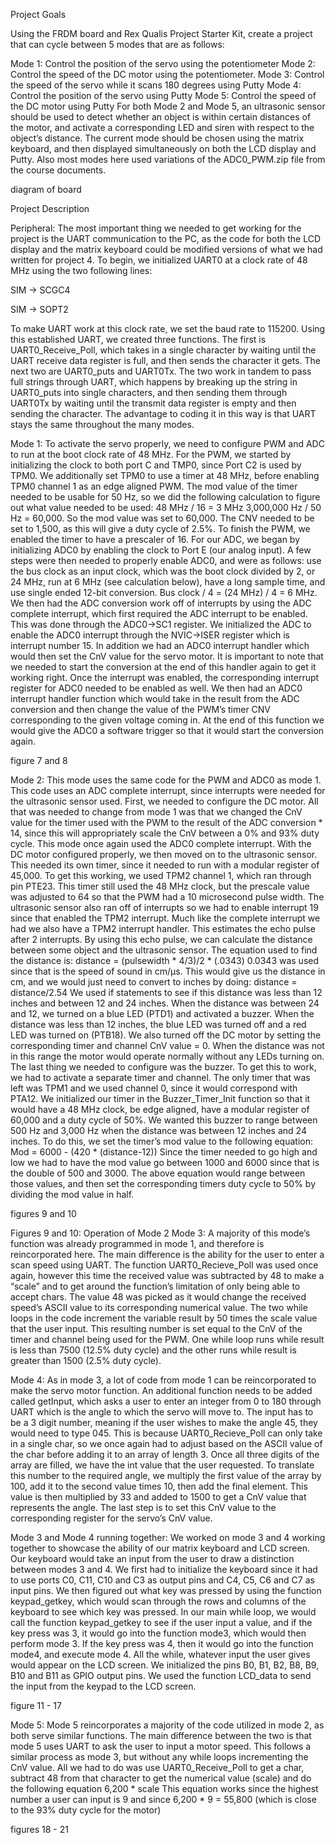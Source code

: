 Project Goals

Using the FRDM board and Rex Qualis Project Starter Kit, create a project that can cycle between 5 modes that are as follows:

Mode 1: ​Control the position of the servo using the potentiometer
Mode 2: ​Control the speed of the DC motor using the potentiometer.
Mode 3: ​Control the speed of the servo while it scans 180 degrees using Putty
Mode 4: ​Control the position of the servo using Putty
Mode 5: ​Control the speed of the DC motor using Putty
For both Mode 2 and Mode 5, an ultrasonic sensor should be used to detect whether an object is within certain distances of the motor, and activate a corresponding LED and siren with respect to the object’s distance. The current mode should be chosen using the matrix keyboard, and then displayed simultaneously on both the LCD display and Putty. Also most modes here used variations of the ADC0_PWM.zip file from the course documents.

diagram of board

Project Description

Peripheral: ​The most important thing we needed to get working for the project is the UART communication to the PC, as the code for both the LCD display and the matrix keyboard could be modified versions of what we had written for project 4. To begin, we initialized UART0 at a clock rate of 48 MHz using the two following lines:

SIM -> SCGC4

SIM -> SOPT2

To make UART work at this clock rate, we set the baud rate to 115200. Using this established UART, we created three functions. The first is UART0_Receive_Poll, which takes in a single character by waiting until the UART receive data register is full, and then sends the character it gets. The next two are UART0_puts and UART0Tx. The two work in tandem to pass full strings through UART, which happens by breaking up the string in UART0_puts into single characters, and then sending them through UART0Tx by waiting until the transmit data register is empty and then sending the character. The advantage to coding it in this way is that UART stays the same throughout the many modes.


Mode 1: To activate the servo properly, we need to configure PWM and ADC to run at the boot
clock rate of 48 MHz. For the PWM, we started by initializing the clock to both port C and TMP0,
since Port C2 is used by TPM0. We additionally set TPM0 to use a timer at 48 MHz, before
enabling TPM0 channel 1 as an edge aligned PWM. The mod value of the timer needed to be
usable for 50 Hz, so we did the following calculation to figure out what value needed to be used:
48 MHz / 16 = 3 MHz
3,000,000 Hz / 50 Hz = 60,000.
So the mod value was set to 60,000. The CNV needed to be set to 1,500, as this will give a duty
cycle of 2.5%. To finish the PWM, we enabled the timer to have a prescaler of 16. For our ADC,
we began by initializing ADC0 by enabling the clock to Port E (our analog input). A few steps
were then needed to properly enable ADC0, and were as follows: use the bus clock as an input
clock, which was the boot clock divided by 2, or 24 MHz, run at 6 MHz (see calculation below),
have a long sample time, and use single ended 12-bit conversion.
Bus clock / 4 = (24 MHz) / 4 = 6 MHz.
We then had the ADC conversion work off of interrupts by using the ADC complete interrupt,
which first required the ADC interrupt to be enabled. This was done through the ADC0->SC1
register. We initialized the ADC to enable the ADC0 interrupt through the NVIC->ISER register
which is interrupt number 15. In addition we had an ADC0 interrupt handler which would then
set the CnV value for the servo motor. It is important to note that we needed to start the
conversion at the end of this handler again to get it working right. Once the interrupt was
enabled, the corresponding interrupt register for ADC0 needed to be enabled as well. We then
had an ADC0 interrupt handler function which would take in the result from the ADC conversion
and then change the value of the PWM’s timer CNV corresponding to the given voltage coming
in. At the end of this function we would give the ADC0 a software trigger so that it would start
the conversion again.



figure 7 and 8


Mode 2: This mode uses the same code for the PWM and ADC0 as mode 1. This code uses an
ADC complete interrupt, since interrupts were needed for the ultrasonic sensor used. First, we
needed to configure the DC motor. All that was needed to change from mode 1 was that we
changed the CnV value for the timer used with the PWM to the result of the ADC conversion *
14, since this will appropriately scale the CnV between a 0% and 93% duty cycle. This mode
once again used the ADC0 complete interrupt. With the DC motor configured properly, we then
moved on to the ultrasonic sensor. This needed its own timer, since it needed to run with a
modular register of 45,000. To get this working, we used TPM2 channel 1, which ran through
pin PTE23. This timer still used the 48 MHz clock, but the prescale value was adjusted to 64 so
that the PWM had a 10 microsecond pulse width. The ultrasonic sensor also ran off of interrupts
so we had to enable interrupt 19 since that enabled the TPM2 interrupt. Much like the complete
interrupt we had we also have a TPM2 interrupt handler. This estimates the echo pulse after 2
interrupts. By using this echo pulse, we can calculate the distance between some object and the
ultrasonic sensor. The equation used to find the distance is:
distance = (pulsewidth * 4/3)/2 * (.0343)
0.0343 was used since that is the speed of sound in cm/μs. This would give us the distance in
cm, and we would just need to convert to inches by doing:
distance = distance/2.54
We used if statements to see if this distance was less than 12 inches and between 12 and 24
inches. When the distance was between 24 and 12, we turned on a blue LED (PTD1) and
activated a buzzer. When the distance was less than 12 inches, the blue LED was turned off
and a red LED was turned on (PTB18). We also turned off the DC motor by setting the
corresponding timer and channel CnV value = 0. When the distance was not in this range the
motor would operate normally without any LEDs turning on. The last thing we needed to
configure was the buzzer. To get this to work, we had to activate a separate timer and channel.
The only timer that was left was TPM1 and we used channel 0, since it would correspond with
PTA12. We initialized our timer in the Buzzer_Timer_Init function so that it would have a 48 MHz
clock, be edge aligned, have a modular register of 60,000 and a duty cycle of 50%. We wanted
this buzzer to range between 500 Hz and 3,000 Hz when the distance was between 12 inches
and 24 inches. To do this, we set the timer’s mod value to the following equation:
Mod = 6000 - (420 * (distance-12))
Since the timer needed to go high and low we had to have the mod value go between 1000 and
6000 since that is the double of 500 and 3000. The above equation would range between those
values, and then set the corresponding timers duty cycle to 50% by dividing the mod value in
half.


figures 9 and 10


Figures 9 and 10: Operation of Mode 2
Mode 3: A majority of this mode’s function was already programmed in mode 1, and therefore is
reincorporated here. The main difference is the ability for the user to enter a scan speed using
UART. The function UART0_Recieve_Poll was used once again, however this time the received
value was subtracted by 48 to make a “scale” and to get around the function’s limitation of only
being able to accept chars. The value 48 was picked as it would change the received speed’s
ASCII value to its corresponding numerical value. The two while loops in the code increment the
variable result by 50 times the scale value that the user input. This resulting number is set
equal to the CnV of the timer and channel being used for the PWM. One while loop runs while
result is less than 7500 (12.5% duty cycle) and the other runs while result is greater than 1500
(2.5% duty cycle).

Mode 4: As in mode 3, a lot of code from mode 1 can be reincorporated to make the servo
motor function. An additional function needs to be added called getInput, which asks a user to
enter an integer from 0 to 180 through UART which is the angle to which the servo will move to.
The input has to be a 3 digit number, meaning if the user wishes to make the angle 45, they
would need to type 045. This is because UART0_Recieve_Poll can only take in a single char,
so we once again had to adjust based on the ASCII value of the char before adding it to an
array of length 3. Once all three digits of the array are filled, we have the int value that the user
requested. To translate this number to the required angle, we multiply the first value of the array
by 100, add it to the second value times 10, then add the final element. This value is then
multiplied by 33 and added to 1500 to get a CnV value that represents the angle. The last step
is to set this CnV value to the corresponding register for the servo’s CnV value.

Mode 3 and Mode 4 running together: We worked on mode 3 and 4 working together to
showcase the ability of our matrix keyboard and LCD screen. Our keyboard would take an input
from the user to draw a distinction between modes 3 and 4. We first had to initialize the
keyboard since it had to use ports C0, C11, C10 and C3 as output pins and C4, C5, C6 and C7
as input pins. We then figured out what key was pressed by using the function keypad_getkey,
which would scan through the rows and columns of the keyboard to see which key was pressed.
In our main while loop, we would call the function keypad_getkey to see if the user input a
value, and if the key press was 3, it would go into the function mode3, which would then perform
mode 3. If the key press was 4, then it would go into the function mode4, and execute mode 4.
All the while, whatever input the user gives would appear on the LCD screen. We initialized the
pins B0, B1, B2, B8, B9, B10 and B11 as GPIO output pins. We used the function LCD_data to
send the input from the keypad to the LCD screen.


figure 11 - 17

Mode 5: Mode 5 reincorporates a majority of the code utilized in mode 2, as both serve similar
functions. The main difference between the two is that mode 5 uses UART to ask the user to
input a motor speed. This follows a similar process as mode 3, but without any while loops
incrementing the CnV value. All we had to do was use UART0_Receive_Poll to get a char,
subtract 48 from that character to get the numerical value (scale) and do the following equation
6,200 * scale
This equation works since the highest number a user can input is 9 and since 6,200 * 9 =
55,800 (which is close to the 93% duty cycle for the motor)

figures 18 - 21
